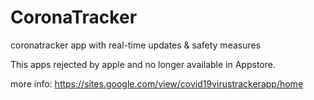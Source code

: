 # CoronaTracker
coronatracker app with real-time updates & safety measures

This apps rejected by apple and no longer available in Appstore.

more info:
https://sites.google.com/view/covid19virustrackerapp/home
